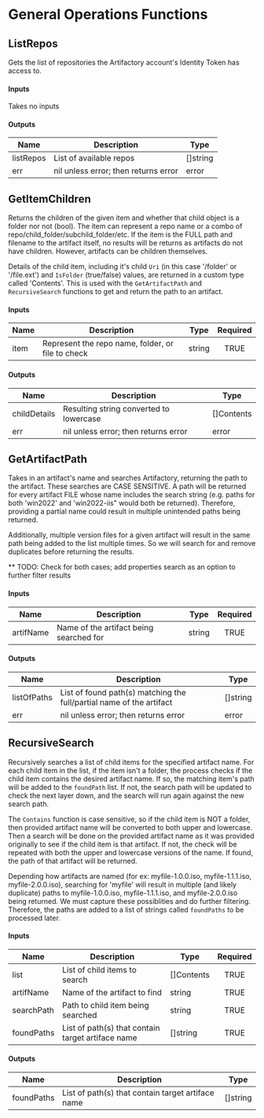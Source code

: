 # General Operations Functions

## ListRepos
Gets the list of repositories the Artifactory account's Identity Token has access to.

#### Inputs
Takes no inputs

#### Outputs
| Name      | Description                           | Type     |
|-----------|---------------------------------------|----------|
| listRepos | List of available repos               | []string |
| err       | nil unless error; then returns error  | error    |


## GetItemChildren
Returns the children of the given item and whether that child object is a folder nor not (bool). The item can represent a repo name or a combo of repo/child_folder/subchild_folder/etc. If the item is the FULL path and filename to the artifact itself, no results will be returns as artifacts do not have children. However, artifacts can be children themselves.

Details of the child item, including it's child `Uri` (in this case '/folder' or '/file.ext') and `IsFolder` (true/false) values, are returned in a custom type called 'Contents'. This is used with the `GetArtifactPath` and `RecursiveSearch` functions to get and return the path to an artifact.

#### Inputs
| Name    | Description                                        | Type     | Required |
|---------|----------------------------------------------------|----------|:--------:|
| item    | Represent the repo name, folder, or file to check  | string   | TRUE     |

#### Outputs
| Name         | Description                                   | Type         |
|--------------|-----------------------------------------------|--------------|
| childDetails | Resulting string converted to lowercase       | []Contents   |
| err          | nil unless error; then returns error          | error        |


## GetArtifactPath
Takes in an artifact's name and searches Artifactory, returning the path to the artifact. These searches are CASE SENSITIVE. 
A path will be returned for every artifact FILE whose name includes the search string (e.g. paths for both 'win2022' and 'win2022-iis" would both be returned). Therefore, providing a partial name could result in multiple unintended paths being returned.

Additionally, multiple version files for a given artifact will result in the same path being added to the list multiple times. So we will search for and remove duplicates before returning the results.

** TODO: Check for both cases; add properties search as an option to further filter results

#### Inputs
| Name       | Description                              | Type     | Required |
|------------|------------------------------------------|----------|:--------:|
| artifName  | Name of the artifact being searched for  | string   | TRUE     |

#### Outputs
| Name         | Description                                                             | Type       |
|--------------|-------------------------------------------------------------------------|------------|
| listOfPaths  | List of found path(s) matching the full/partial name of the artifact    | []string   |
| err          | nil unless error; then returns error                                    | error      |


## RecursiveSearch
Recursively searches a list of child items for the specified artifact name. For each child item in the list, if the item isn't a folder, the process checks if the child item contains the desired artifact name. If so, the matching item's path will be added to the `foundPath` list. If not, the search path will be updated to check the next layer down, and the search will run again against the new search path.

The `Contains` function is case sensitive, so if the child item is NOT a folder, then provided artifact name will be converted to both upper and lowercase. Then a search will be done on the provided artifact name as it was provided originally to see if the child item is that artifact. If not, the check will be repeated with both the upper and lowercase versions of the name. If found, the path of that artifact will be returned.

Depending how artifacts are named (for ex: myfile-1.0.0.iso, myfile-1.1.1.iso, myfile-2.0.0.iso), searching for 'myfile' will result in multiple (and likely duplicate) paths to myfile-1.0.0.iso, myfile-1.1.1.iso, and myfile-2.0.0.iso being returned. We must capture these possiblities and do further filtering. Therefore, the paths are added to a list of strings called `foundPaths` to be processed later.

#### Inputs
| Name       | Description                                        | Type        | Required |
|------------|----------------------------------------------------|-------------|:--------:|
| list       | List of child items to search                      | []Contents  | TRUE     |
| artifName  | Name of the artifact to find                       | string      | TRUE     |
| searchPath | Path to child item being searched                  | string      | TRUE     |
| foundPaths | List of path(s) that contain target artiface name  | []string    | TRUE     |

#### Outputs
| Name       | Description                                        | Type       |
|------------|----------------------------------------------------|------------|
| foundPaths | List of path(s) that contain target artiface name  | []string   |
